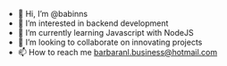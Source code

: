 - 👋 Hi, I’m @babinns
- 👀 I’m interested in backend development
- 🌱 I’m currently learning Javascript with NodeJS
- 💞️ I’m looking to collaborate on innovating projects 
- 📫 How to reach me barbaranl.business@hotmail.com

<!---
babinns/babinns is a ✨ special ✨ repository because its `README.md` (this file) appears on your GitHub profile.
You can click the Preview link to take a look at your changes.
--->
